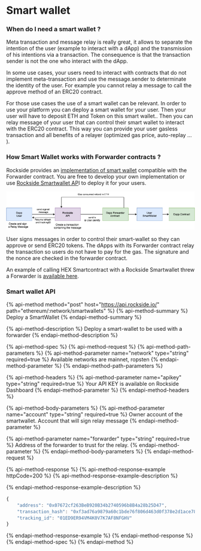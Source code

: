 # Smart wallet

### When do I need a smart wallet ?

Meta transaction and message relay is really great, it allows to separate the intention of the user \(example to interact with a dApp\) and the transmission of his intentions via a transaction. The consequence is that the transaction sender is not the one who interact with the dApp.

In some use cases, your users need to interact with contracts that do not implement meta-transaction and use the message.sender to determinate the identity of the user.  For example you cannot relay a message to call the approve method of an ERC20 contract.

For those use cases the use of a smart wallet can be relevant. In order to use your platform you can deploy a smart wallet for your user. Then your user will have to deposit ETH and Token on this smart wallet.. Then you can relay message of your user that can control their smart wallet to interact with the ERC20 contract. This way you can provide your user gasless transaction and all benefits of a relayer \(optimized gas price, auto-replay ... \).

### How Smart Wallet works with Forwarder contracts ?

Rockside provides an [implementation of  smart wallet](https://github.com/rocksideio/contracts/blob/master/contracts/SmartWallet.sol) compatible with the Forwarder contract. You are free to develop your own implementation or use [Rockside Smartwallet AP](https://docs.rockside.io/smart-wallet/smart-wallet-api)I to deploy it for your users.

![Relay transactions to user&apos;s smartwallet.](../.gitbook/assets/tx-forward-smartwallet.png)

User signs messages in order to control their smart-wallet so they can approve or send ERC20 tokens. The dApps with its Forwarder contract relay the transaction so users do not have to pay for the gas. The signature and the nonce are checked in the forwarder contract.

An example of calling HEX Smartcontract with a Rockside Smartwallet threw a Forwarder is [available here](https://github.com/rocksideio/Demo-Smartwallet-Hex).

### Smart wallet API

{% api-method method="post" host="https://api.rockside.io/" path="ethereum/:network/smartwallets" %}
{% api-method-summary %}
Deploy a SmartWallet
{% endapi-method-summary %}

{% api-method-description %}
Deploy a smart-wallet to be used with a forwarder
{% endapi-method-description %}

{% api-method-spec %}
{% api-method-request %}
{% api-method-path-parameters %}
{% api-method-parameter name="network" type="string" required=true %}
Available networks are mainnet, ropsten
{% endapi-method-parameter %}
{% endapi-method-path-parameters %}

{% api-method-headers %}
{% api-method-parameter name="apikey" type="string" required=true %}
Your API KEY is available on Rockside Dashboard
{% endapi-method-parameter %}
{% endapi-method-headers %}

{% api-method-body-parameters %}
{% api-method-parameter name="account" type="string" required=true %}
Owner account of the smartwallet. Account that will sign relay message
{% endapi-method-parameter %}

{% api-method-parameter name="forwarder" type="string" required=true %}
Address of the forwarder to trust for the relay.
{% endapi-method-parameter %}
{% endapi-method-body-parameters %}
{% endapi-method-request %}

{% api-method-response %}
{% api-method-response-example httpCode=200 %}
{% api-method-response-example-description %}

{% endapi-method-response-example-description %}

```javascript
{
    "address": "0x07672cf263BeB920B34b2740596b8B4a28b25D47",
    "transaction_hash": "0xf3ad76a9879a60c1bde76f806d463d0f378e2d1ace78eb62bbde40561f77df36",
    "tracking_id": "01ED9ER94VM4K0V7K7AF8NFGHV"
}
```
{% endapi-method-response-example %}
{% endapi-method-response %}
{% endapi-method-spec %}
{% endapi-method %}



